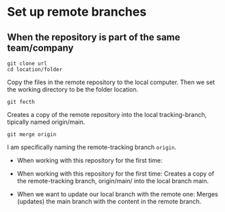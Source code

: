 # Set up remote branches
## When the repository is part of the same team/company
```
git clone url
cd location/folder
```
Copy the files in the remote repository to the local computer. Then we set the working directory to be the folder location.

```
git fecth
```
Creates a copy of the remote repository into the local tracking-branch, tipically named origin/main.

```
git merge origin
```
I am specifically naming the remote-tracking branch `origin`.

- When working with this repository for the first time:

- When working with this repository for the first time:
Creates a copy of the remote-tracking branch, origin/main/ into the local branch main.
- When we want to update our local branch with the remote one:
Merges (updates) the main branch with the content in the remote branch.